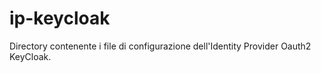 # ip-keycloak

Directory contenente i file di configurazione dell'Identity Provider Oauth2 KeyCloak.
